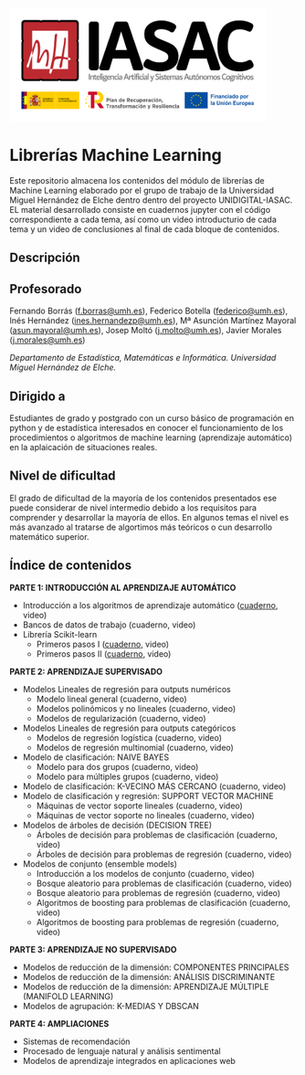 <small><img src=https://raw.githubusercontent.com/ia4legos/MachineLearning/main/images/IASAC-UMH.png width="450" height="200"></small>

# Librerías Machine Learning

Este repositorio almacena los contenidos del módulo de librerías de Machine Learning elaborado por el grupo de trabajo de la Universidad Miguel Hernández de Elche dentro dentro del proyecto UNIDIGITAL-IASAC. EL material desarrollado consiste en cuadernos jupyter con el código correspondiente a cada tema, así como un video introducturio de cada tema y un video de conclusiones al final de cada bloque de contenidos.

## Descripción




## Profesorado

Fernando Borrás (f.borras@umh.es), Federico Botella (federico@umh.es), Inés Hernández (ines.hernandezp@umh.es), Mª Asunción Martínez Mayoral (asun.mayoral@umh.es), Josep Moltó (j.molto@umh.es), Javier Morales (j.morales@umh.es)

*Departamento de Estadística, Matemáticas e Informática.*
*Universidad Miguel Hernández de Elche.*

## Dirigido a

Estudiantes de grado y postgrado con un curso básico de programación en python y de estadística interesados en conocer el funcionamiento de los procedimientos o algoritmos de machine learning (aprendizaje automático) en la aplaicación de situaciones reales.

## Nivel de dificultad

El grado de dificultad de la mayoría de los contenidos presentados ese puede considerar de nivel intermedio debido a los requisitos para comprender y desarrollar la mayoría de ellos. En algunos temas el nivel es más avanzado al tratarse de algortimos más teóricos o cun desarrollo matemático superior.

## Índice de contenidos

**PARTE 1: INTRODUCCIÓN AL APRENDIZAJE AUTOMÁTICO**

* Introducción a los algoritmos de aprendizaje automático ([cuaderno](https://github.com/jmsocuellamos/MachineLearning/blob/main/10_Introducci%C3%B3n_al_aprendizaje_autom%C3%A1tico.ipynb), video)
* Bancos de datos de trabajo (cuaderno, video)
* Librería Scikit-learn
  * Primeros pasos I ([cuaderno](https://github.com/jmsocuellamos/MachineLearning/blob/main/30_Primeros_pasos_con_Scikit_Learn_I.ipynb), video)
  * Primeros pasos II ([cuaderno](https://github.com/jmsocuellamos/MachineLearning/blob/main/40_Primeros_pasos_con_Scikit_Learn_II.ipynb), video)

**PARTE 2: APRENDIZAJE SUPERVISADO**

* Modelos Lineales de regresión para outputs numéricos
  * Modelo lineal general (cuaderno, video)
  * Modelos polinómicos y no lineales (cuaderno, video)
  * Modelos de regularización (cuaderno, video) 
* Modelos Lineales de regresión para outputs categóricos
  * Modelos de regresión logística (cuaderno, video)
  * Modelos de regresión multinomial (cuaderno, video)
* Modelo de clasificación: NAIVE BAYES 
  * Modelo para dos grupos (cuaderno, video)
  * Modelo para múltiples grupos (cuaderno, video)
* Modelo de clasificación: K-VECINO MÁS CERCANO (cuaderno, video)
* Modelo de clasificación y regresión: SUPPORT VECTOR MACHINE
  * Máquinas de vector soporte lineales (cuaderno, video)
  * Máquinas de vector soporte no lineales (cuaderno, video)  
* Modelos de árboles de decisión (DECISION TREE)
  * Árboles de decisión para problemas de clasificación (cuaderno, video)
  * Árboles de decisión para problemas de regresión (cuaderno, video)
* Modelos de conjunto (ensemble models)
  * Introducción a los modelos de conjunto (cuaderno, video)
  * Bosque aleatorio para problemas de clasificación (cuaderno, video)
  * Bosque aleatorio para problemas de regresión (cuaderno, video)
  * Algoritmos de boosting para problemas de clasificación (cuaderno, video)
  * Algoritmos de boosting para problemas de regresión (cuaderno, video)

**PARTE 3: APRENDIZAJE NO SUPERVISADO**

* Modelos de reducción de la dimensión: COMPONENTES PRINCIPALES
* Modelos de reducción de la dimensión: ANÁLISIS DISCRIMINANTE
* Modelos de reducción de la dimensión: APRENDIZAJE MÚLTIPLE (MANIFOLD LEARNING)
* Modelos de agrupación: K-MEDIAS Y DBSCAN

**PARTE 4: AMPLIACIONES**

* Sistemas de recomendación
* Procesado de lenguaje natural y análisis sentimental
* Modelos de aprendizaje integrados en aplicaciones web
